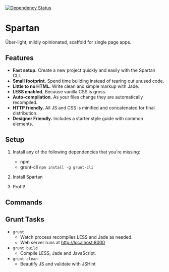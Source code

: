 [![Dependency Status](https://gemnasium.com/gvn/build-template.png)](https://gemnasium.com/gvn/build-template)

# Spartan

Über-light, mildly opinionated, scaffold for single page apps.


## Features

- **Fast setup.** Create a new project quickly and easily with the Spartan CLI.
- **Small footprint.** Spend time building instead of tearing out unused code.
- **Little to no HTML.** Write clean and simple markup with Jade.
- **LESS enabled.** Because vanilla CSS is gross.
- **Auto-compilation.** As your files change they are automatically recompiled.
- **HTTP friendly.** All JS and CSS is minified and concatenated for final distribution.
- **Designer Friendly.** Includes a starter style guide with common elements.

## Setup

1. Install any of the following dependencies that you're missing:
    * npm
    * grunt-cli
    `npm install -g grunt-cli`

2. Install Spartan
3. Profit!

## Commands

## Grunt Tasks

- `grunt`
  - Watch process recompiles LESS and Jade as needed.
  - Web server runs at [http://localhost:8000](http://localhost:8000)
- `grunt build`
  - Compile LESS, Jade and JavaScript.
- `grunt clean`
  - Beautify JS and validate with JSHint
